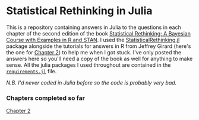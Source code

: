 # Statistical Rethinking in Julia

This is a repository containing answers in Julia to the questions in each chapter of the second edition of the book [Statistical Rethinking: A Bayesian Course with Examples in R and STAN](https://www.routledge.com/Statistical-Rethinking-A-Bayesian-Course-with-Examples-in-R-and-STAN/McElreath/p/book/9780429029608?utm_source=crcpress.com&utm_medium=referral). I used the [StatisticalRethinking.jl](https://statisticalrethinkingjulia.github.io/StatisticalRethinking.jl/v0.3/#Layout-of-the-package-1) package alongside the tutorials for answers in R from Jeffrey Girard (here's the one for [Chapter 2](https://jmgirard.com/statistical-rethinking-ch2/)) to help me when I got stuck. I've only posted the answers here so you'll need a copy of the book as well for anything to make sense. All the julia packages I used throughout are contained in the [`requirements.jl`](https://github.com/haroontaylor94/Statistical_Rethinking_julia/blob/master/requirements.jl) file.

*N.B. I'd never coded in Julia before so the code is probably very bad.* 

### Chapters completed so far
[Chapter 2](https://github.com/haroontaylor94/Statistical_Rethinking_julia/blob/master/Chapter%202.ipynb)
